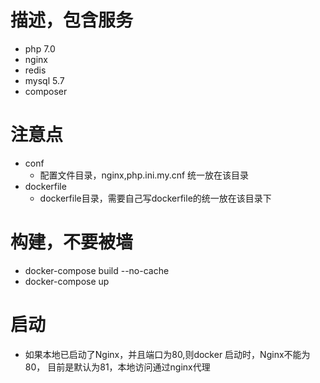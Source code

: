 # 描述，包含服务
* php 7.0
* nginx
* redis 
* mysql 5.7
* composer

# 注意点
* conf
    * 配置文件目录，nginx,php.ini.my.cnf 统一放在该目录
* dockerfile
    * dockerfile目录，需要自己写dockerfile的统一放在该目录下
        

# 构建，不要被墙
* docker-compose build --no-cache
* docker-compose up

# 启动
* 如果本地已启动了Nginx，并且端口为80,则docker 启动时，Nginx不能为80， 目前是默认为81，本地访问通过nginx代理

